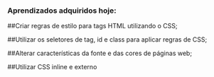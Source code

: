 ### Aprendizados adquiridos hoje:
##Criar regras de estilo para tags HTML utilizando o CSS;  

##Utilizar os seletores de tag, id e class para aplicar regras de CSS;

##Alterar características da fonte e das cores de páginas web;  

##Utilizar CSS inline e externo

